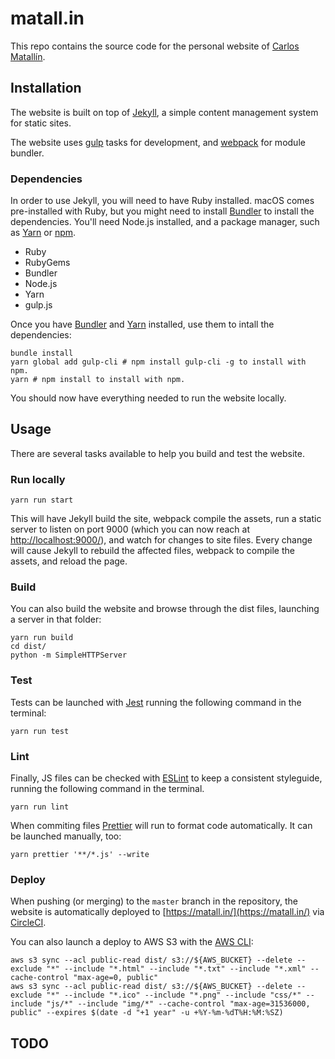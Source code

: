 # matall.in

This repo contains the source code for the personal website of [Carlos Matallín](https://matall.in/).

## Installation

The website is built on top of [Jekyll](http://jekyllrb.com/), a simple content management system for static sites.

The website uses [gulp](https://gulpjs.com/) tasks for development, and [webpack](https://webpack.js.org/) for module bundler.

### Dependencies

In order to use Jekyll, you will need to have Ruby installed. macOS comes pre-installed with Ruby, but you might need to install [Bundler](http://bundler.io/) to install the dependencies. You'll need Node.js installed, and a package manager, such as [Yarn](https://yarnpkg.com/en/) or [npm](https://www.npmjs.com/).

* Ruby
* RubyGems
* Bundler
* Node.js
* Yarn
* gulp.js

Once you have [Bundler](http://bundler.io/) and [Yarn](https://yarnpkg.com/en/) installed, use them to intall the dependencies:

```
bundle install
yarn global add gulp-cli # npm install gulp-cli -g to install with npm.
yarn # npm install to install with npm.
```

You should now have everything needed to run the website locally.

## Usage

There are several tasks available to help you build and test the website.

### Run locally

```
yarn run start
```

This will have Jekyll build the site, webpack compile the assets, run a static server to listen on port 9000 (which you can now reach at [http://localhost:9000/](http://localhost:9000/)), and watch for changes to site files. Every change will cause Jekyll to rebuild the affected files, webpack to compile the assets, and reload the page.

### Build

You can also build the website and browse through the dist files, launching a server in that folder:

```
yarn run build
cd dist/
python -m SimpleHTTPServer
```

### Test

Tests can be launched with [Jest](https://facebook.github.io/jest/) running the following command in the terminal:

```
yarn run test
```

### Lint

Finally, JS files can be checked with [ESLint](http://eslint.org/) to keep a consistent styleguide, running the following command in the terminal.

```
yarn run lint
```

When commiting files [Prettier](https://prettier.io/) will run to format code automatically. It can be launched manually, too:

```
yarn prettier '**/*.js' --write
```

### Deploy

When pushing (or merging) to the `master` branch in the repository, the website is automatically deployed to [https://matall.in/](https://matall.in/) via [CircleCI](https://circleci.com/gh/matallo/workflows/matall.in).

You can also launch a deploy to AWS S3 with the [AWS CLI](https://aws.amazon.com/cli/):

```
aws s3 sync --acl public-read dist/ s3://${AWS_BUCKET} --delete --exclude "*" --include "*.html" --include "*.txt" --include "*.xml" --cache-control "max-age=0, public"
aws s3 sync --acl public-read dist/ s3://${AWS_BUCKET} --delete --exclude "*" --include "*.ico" --include "*.png" --include "css/*" --include "js/*" --include "img/*" --cache-control "max-age=31536000, public" --expires $(date -d "+1 year" -u +%Y-%m-%dT%H:%M:%SZ)
```

## TODO
